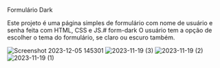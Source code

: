Formulário Dark

Este projeto é uma página simples de formulário com nome de usuário e senha feita com HTML, CSS e JS.# form-dark
O usuário tem a opção de escolher o tema do formulário, se claro ou escuro também.

![Screenshot 2023-12-05 145301](https://github.com/Grid2109/form-dark/assets/114755206/77fb8294-c15b-46d2-88de-9c99f0a7a2d8)
![2023-11-19 (3)](https://github.com/Grid2109/form-dark/assets/114755206/e6010d90-83c5-42d4-842a-b85b8fdb4c9c)
![2023-11-19 (2)](https://github.com/Grid2109/form-dark/assets/114755206/880f0a05-cc7d-4b17-9bf6-136fa94c0909)
![2023-11-19 (1)](https://github.com/Grid2109/form-dark/assets/114755206/baa2ee95-f510-4569-9fda-f9d782c699c3)


